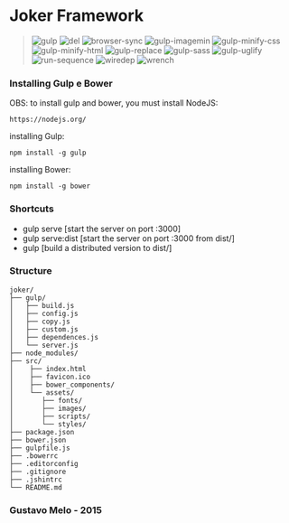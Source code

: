 # Joker Framework

> ![gulp](https://img.shields.io/badge/gulp-%5E3.9.0-green.svg)
> ![del](https://img.shields.io/badge/del-%5E2.0.1-green.svg)
> ![browser-sync](https://img.shields.io/badge/browser--sync-%5E1.3.0-green.svg)
> ![gulp-imagemin](https://img.shields.io/badge/gulp--minify--css-%5E1.0.0-green.svg)
> ![gulp-minify-css](https://img.shields.io/badge/gulp--imagemin-%5E2.2.1-green.svg)
> ![gulp-minify-html](https://img.shields.io/badge/gulp--minify--html-%5E0.1.5-green.svg)
> ![gulp-replace](https://img.shields.io/badge/gulp--replace-%5E0.5.4-green.svg)
> ![gulp-sass](https://img.shields.io/badge/gulp--sass-%5E1.2.0-green.svg)
> ![gulp-uglify](https://img.shields.io/badge/gulp--uglify-%5E1.2.0-green.svg)
> ![run-sequence](https://img.shields.io/badge/run--sequence-%5E1.0.2-green.svg)
> ![wiredep](https://img.shields.io/badge/wiredep-~2.2.2-green.svg)
> ![wrench](https://img.shields.io/badge/wrench-~1.5.8-green.svg)


### Installing Gulp e Bower
OBS: to install gulp and bower, you must install NodeJS:

```
https://nodejs.org/
```

installing Gulp:

```
npm install -g gulp
```

installing Bower:

```
npm install -g bower
```

### Shortcuts

* gulp serve [start the server on port :3000]
* gulp serve:dist [start the server on port :3000 from dist/]
* gulp [build a distributed version to dist/]


### Structure

```
joker/
├── gulp/
│   ├── build.js
│   ├── config.js
│   ├── copy.js
│   ├── custom.js
│   ├── dependences.js
│   └── server.js  
├── node_modules/
├── src/
│    ├── index.html
│    ├── favicon.ico
│    ├── bower_components/
│    └── assets/
│	    ├── fonts/
│	    ├── images/
│	    ├── scripts/
│	    └── styles/
├── package.json
├── bower.json
├── gulpfile.js
├── .bowerrc
├── .editorconfig
├── .gitignore
├── .jshintrc
└── README.md
```

### Gustavo Melo - 2015


